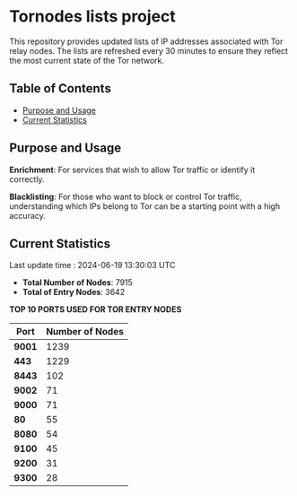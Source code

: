 # Tornodes lists project

This repository provides updated lists of IP addresses associated with Tor relay nodes. The lists are refreshed every 30 minutes to ensure they reflect the most current state of the Tor network.

## Table of Contents

- [Purpose and Usage](#purpose-and-usage)
- [Current Statistics](#current-statistics)


## Purpose and Usage

**Enrichment**: For services that wish to allow Tor traffic or identify it correctly.

**Blacklisting**: For those who want to block or control Tor traffic, understanding which IPs belong to Tor can be a starting point with a high accuracy.

## Current Statistics

Last update time : 2024-06-19 13:30:03 UTC

- **Total Number of Nodes**: 7915
- **Total of Entry Nodes**: 3642

**TOP 10 PORTS USED FOR TOR ENTRY NODES**

| **Port** | **Number of Nodes** |
|------|-----------------|
| **9001**   | 1239  |
| **443**   | 1229  |
| **8443**   | 102  |
| **9002**   | 71  |
| **9000**   | 71  |
| **80**   | 55  |
| **8080**   | 54  |
| **9100**   | 45  |
| **9200**   | 31  |
| **9300**   | 28  |


